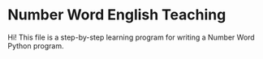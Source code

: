 # Number Word English Teaching
Hi! This file is a step-by-step learning program for writing a Number Word Python program.
